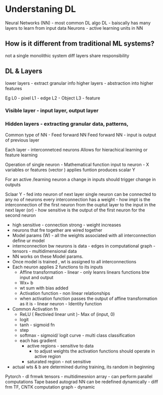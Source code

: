# Understaning DL

Neural Networks (NN) - most common DL algo
DL - baiscally has many layers to learn from input data
Neurons - active learning units in NN

## How is it different from traditional ML systems?
not a single monolithic system
diff layers share responsibility

## DL & Layers
lower layers - extract granular info 
higher layers - abstraction into higher features 

Eg
L0 - pixel
L1 - edge
L2 - Object
L3 - feature 

### Visible layer - input layer, output layer
### Hidden layers - extracting granular data, patterns,

Common type of NN - Feed forward NN
Feed forward NN - input is output of previous layer

Each layer - interconnetced neurons
Allows for hierachical learning or feature learning


Operation of single neuron - Mathematical function
input to neuron - X variables or features (vector )
applies funtion
produces scalar Y

For an active /learning neuron a change in inputs should trigger change in outputs

Sclaar Y - fed into neuron of next layer
single neuron can be connected to any no of neurons
every interconnection has a weight - how impt is the interconnection of the first neuron from the ouptut layer to the input in the next layer
(or) - how sensitive is the output of the first neuron for the second neuron
- high sensitive - connection strong - weight increases 
- neurons that fre together are wired together
- Model params (W) - all the weights associated with all interconnection define ur model
- internconnection bw neurons is data - edges in computational graph  - tensors - multidimensional data
- NN works on these Model params.
- Once model is trained , wt is assigned to all interconnections
- Each neuron applies 2 functions to its inputs 
	- Affine transformation - linear - only leanrs linears functions btw input and output
	- Wx+ b
	- wt sum with bias added
	- Activation function - non linear relationships
	- when activation function passes the output of affine transformation as it is - linear neuron - Identity function
- Common Activation fn
	- ReLU ( Rectivied linear unit )- Max of (input, 0)
	- logit 
	- tanh - sigmoid fn
	- step 
	- softmax - sigmoid/ logit curve - multi class classification
	- each has gradient 
		- active regions - sensitive to data
			- to adjust weights the activation functions should operate in active region
		- saturated region - not sensitive
- actual wts & b are determined during training, its random in beginning
	
Pytorch - dl frmwk
tensors - multidimesnion array - can perform parallel computations
Tape based autograd
NN can be redefined dynamically - diff frm TF, CNTK
computation graph - dynamic
